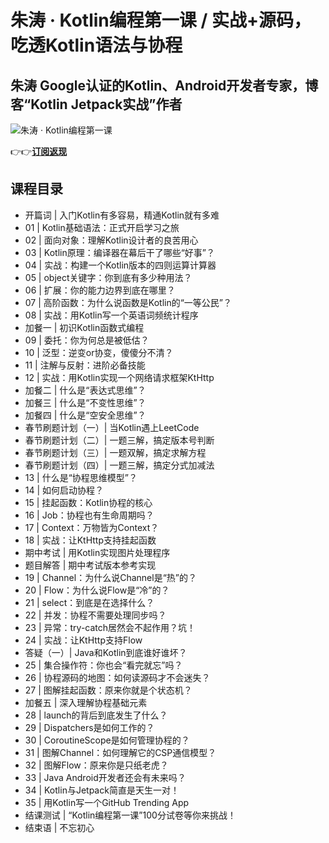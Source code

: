 朱涛 · Kotlin编程第一课 / 实战+源码，吃透Kotlin语法与协程
======================================

朱涛 **Google认证的Kotlin、Android开发者专家，博客“Kotlin Jetpack实战”作者**
----------------------------------------------------------

![朱涛 · Kotlin编程第一课](https://www.geekgay.com/storage/geek/geek_5b0455f45174f6c97ecfc1c11f705657.jpg)  
  
👉👉[**订阅返现**](https://time.geekbang.org/column/intro/100103401?code=EN8yAOoBFrIKPvHEbvhBnnus-eaNTjDe07NmvRs-VvA%3D "朱涛 · Kotlin编程第一课")  
  
课程目录
----

  
  
- 开篇词 | 入门Kotlin有多容易，精通Kotlin就有多难
- 01 | Kotlin基础语法：正式开启学习之旅
- 02 | 面向对象：理解Kotlin设计者的良苦用心
- 03 | Kotlin原理：编译器在幕后干了哪些“好事”？
- 04 | 实战：构建一个Kotlin版本的四则运算计算器
- 05 | object关键字：你到底有多少种用法？
- 06 | 扩展：你的能力边界到底在哪里？
- 07 | 高阶函数：为什么说函数是Kotlin的“一等公民”？
- 08 | 实战：用Kotlin写一个英语词频统计程序
- 加餐一 | 初识Kotlin函数式编程
- 09 | 委托：你为何总是被低估？
- 10 | 泛型：逆变or协变，傻傻分不清？
- 11 | 注解与反射：进阶必备技能
- 12 | 实战：用Kotlin实现一个网络请求框架KtHttp
- 加餐二 | 什么是“表达式思维”？
- 加餐三 | 什么是“不变性思维”？
- 加餐四 | 什么是“空安全思维”？
- 春节刷题计划（一）| 当Kotlin遇上LeetCode
- 春节刷题计划（二）| 一题三解，搞定版本号判断
- 春节刷题计划（三）| 一题双解，搞定求解方程
- 春节刷题计划（四）| 一题三解，搞定分式加减法
- 13 | 什么是“协程思维模型”？
- 14 | 如何启动协程？
- 15 | 挂起函数：Kotlin协程的核心
- 16 | Job：协程也有生命周期吗？
- 17 | Context：万物皆为Context？
- 18 | 实战：让KtHttp支持挂起函数
- 期中考试 | 用Kotlin实现图片处理程序
- 题目解答 | 期中考试版本参考实现
- 19 | Channel：为什么说Channel是“热”的？
- 20 | Flow：为什么说Flow是“冷”的？
- 21 | select：到底是在选择什么？
- 22 | 并发：协程不需要处理同步吗？
- 23 | 异常：try-catch居然会不起作用？坑！
- 24 | 实战：让KtHttp支持Flow
- 答疑（一）| Java和Kotlin到底谁好谁坏？
- 25 | 集合操作符：你也会“看完就忘”吗？
- 26 | 协程源码的地图：如何读源码才不会迷失？
- 27 | 图解挂起函数：原来你就是个状态机？
- 加餐五 | 深入理解协程基础元素
- 28 | launch的背后到底发生了什么？
- 29 | Dispatchers是如何工作的？
- 30 | CoroutineScope是如何管理协程的？
- 31 | 图解Channel：如何理解它的CSP通信模型？
- 32 | 图解Flow：原来你是只纸老虎？
- 33 | Java Android开发者还会有未来吗？
- 34 | Kotlin与Jetpack简直是天生一对！
- 35 | 用Kotlin写一个GitHub Trending App
- 结课测试 | “Kotlin编程第一课”100分试卷等你来挑战！
- 结束语 | 不忘初心